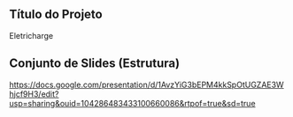 ## Título do Projeto

Eletricharge

## Conjunto de Slides (Estrutura)

https://docs.google.com/presentation/d/1AvzYiG3bEPM4kkSpOtUGZAE3Whjcf9H3/edit?usp=sharing&ouid=104286483433100660086&rtpof=true&sd=true
